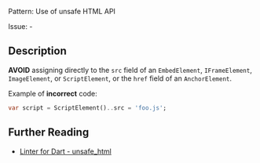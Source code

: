 Pattern: Use of unsafe HTML API

Issue: -

## Description

**AVOID** assigning directly to the `src` field of an `EmbedElement`, `IFrameElement`, `ImageElement`, or `ScriptElement`, or the `href` field of an `AnchorElement`.

Example of **incorrect** code:
```dart
var script = ScriptElement()..src = 'foo.js';
```

## Further Reading

* [Linter for Dart - unsafe_html](https://dart-lang.github.io/linter/lints/unsafe_html.html)